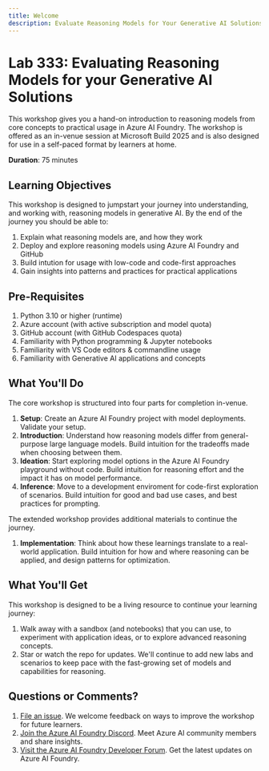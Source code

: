 ```yaml
---
title: Welcome
description: Evaluate Reasoning Models for Your Generative AI Solutions
---
```


# Lab 333: Evaluating Reasoning Models for your Generative AI Solutions

This workshop gives you a hand-on introduction to reasoning models from core concepts to practical usage in Azure AI Foundry. The workshop is offered as an in-venue session at Microsoft Build 2025 and is also designed for use in a self-paced format by learners at home.

**Duration**: 75 minutes

## Learning Objectives

This workshop is designed to jumpstart your journey into understanding, and working with, reasoning models in generative AI. By the end of the journey you should be able to:

1. Explain what reasoning models are, and how they work
1. Deploy and explore reasoning models using Azure AI Foundry and GitHub
1. Build intution for usage with low-code and code-first approaches
1. Gain insights into patterns and practices for practical applications


## Pre-Requisites

1. Python 3.10 or higher (runtime)
1. Azure account (with active subscription and model quota)
1. GitHub account (with GitHub Codespaces quota)
1. Familiarity with Python programming & Jupyter notebooks
1. Familiarity with VS Code editors & commandline usage
1. Familiarity with Generative AI applications and concepts

## What You'll Do

The core workshop is structured into four parts for completion in-venue.

1. **Setup**: Create an Azure AI Foundry project with model deployments. Validate your setup.
1. **Introduction**: Understand how reasoning models differ from general-purpose large language models. Build intuition for the tradeoffs made when choosing between them.
1. **Ideation**: Start exploring model options in the Azure AI Foundry playground without code. Build intuition for reasoning effort and the impact it has on model performance.
1. **Inference**: Move to a development enviroment for code-first exploration of scenarios. Build intuition for good and bad use cases, and best practices for prompting.

The extended workshop provides additional materials to continue the journey.

1. **Implementation**: Think about how these learnings translate to a real-world application. Build intuition for how and where reasoning can be applied, and design patterns for optimization.


## What You'll Get

This workshop is designed to be a living resource to continue your learning journey:

1. Walk away with a sandbox (and notebooks) that you can use, to experiment with application ideas, or to explore advanced reasoning concepts.
1. Star or watch the repo for updates. We'll continue to add new labs and scenarios to keep pace with the fast-growing set of models and capabilities for reasoning.


## Questions or Comments?

1. [File an issue](https://github.com/microsoft/BUILD25-LAB333/issues/new). We welcome feedback on ways to improve the workshop for future learners.
1. [Join the Azure AI Foundry Discord](https://aka.ms/model-mondays/discord). Meet Azure AI community members and share insights.
1. [Visit the Azure AI Foundry Developer Forum](https://github.com/orgs/azure-ai-foundry/discussions/1). Get the latest updates on Azure AI Foundry.
